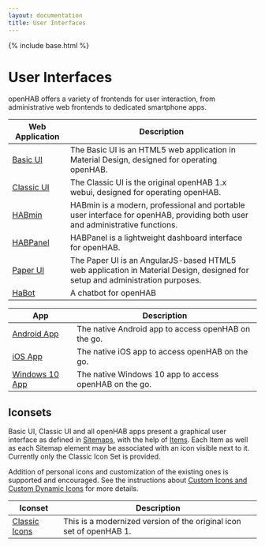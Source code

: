 ```yaml
---
layout: documentation
title: User Interfaces
---
```


{% include base.html %}

# User Interfaces

openHAB offers a variety of frontends for user interaction, from administrative web frontends to dedicated smartphone apps.

| Web Application | Description   |
|-----------------|---------------|
| [Basic UI]({{base}}/configuration/ui/basic/) | The Basic UI is an HTML5 web application in Material Design, designed for operating openHAB. |
| [Classic UI]({{base}}/configuration/ui/classic/) | The Classic UI is the original openHAB 1.x webui, designed for operating openHAB. |
| [HABmin]({{base}}/configuration/ui/habmin/) | HABmin is a modern, professional and portable user interface for openHAB, providing both user and administrative functions. |
| [HABPanel]({{base}}/configuration/ui/habpanel/) | HABPanel is a lightweight dashboard interface for openHAB. |
| [Paper UI]({{base}}/configuration/ui/paperui/) | The Paper UI is an AngularJS-based HTML5 web application in Material Design, designed for setup and administration purposes. |
| [HaBot]({{base}}/configuration/ui/habot/) | A chatbot for openHAB |

| App     | Description          |
|---------|----------------------|
| [Android App]({{base}}/apps/android.html) | The native Android app to access openHAB on the go. |
| [iOS App]({{base}}/apps/ios.html) | The native iOS app to access openHAB on the go. |
| [Windows 10 App]({{base}}/apps/windows.html) | The native Windows 10 app to access openHAB on the go. |

## Iconsets

Basic UI, Classic UI and all openHAB apps present a graphical user interface as defined in [Sitemaps]({{base}}/configuration/sitemaps.html), with the help of [Items]({{base}}/configuration/items.html).
Each Item as well as each Sitemap element may be associated with an icon visible next to it.
Currently only the Classic Icon Set is provided.

Addition of personal icons and customization of the existing ones is supported and encouraged.
See the instructions about [Custom Icons and Custom Dynamic Icons]({{base}}/configuration/items.html#icons) for more details.

| Iconset | Description          |
|---------|----------------------|
| [Classic Icons]({{base}}configuration/iconsets/classic/) | This is a modernized version of the original icon set of openHAB 1. |
